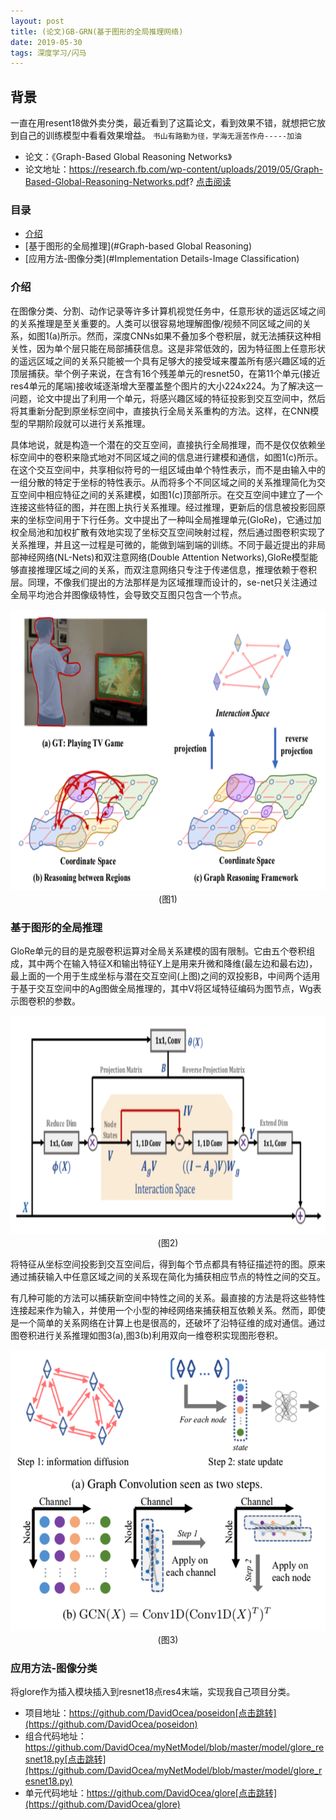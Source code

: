 ```yaml
---
layout: post
title: (论文)GB-GRN(基于图形的全局推理网络)
date: 2019-05-30 
tags: 深度学习/闪马  
---
```


## 背景

一直在用resent18做外卖分类，最近看到了这篇论文，看到效果不错，就想把它放到自己的训练模型中看看效果增益。
	`书山有路勤为径，学海无涯苦作舟-----加油`
* 论文：《Graph-Based Global Reasoning Networks》
* 论文地址：https://research.fb.com/wp-content/uploads/2019/05/Graph-Based-Global-Reasoning-Networks.pdf? [点击阅读](https://research.fb.com/wp-content/uploads/2019/05/Graph-Based-Global-Reasoning-Networks.pdf?)

### 目录
* [介绍](#introduction)
* [基于图形的全局推理](#Graph-based Global Reasoning)
* [应用方法-图像分类](#Implementation Details-Image Classification)

### <a name='introduction'></a>介绍

在图像分类、分割、动作记录等许多计算机视觉任务中，任意形状的遥远区域之间的关系推理是至关重要的。人类可以很容易地理解图像/视频不同区域之间的关系，如图1(a)所示。然而，深度CNNs如果不叠加多个卷积层，就无法捕获这种相关性，因为单个层只能在局部捕获信息。这是非常低效的，因为特征图上任意形状的遥远区域之间的关系只能被一个具有足够大的接受域来覆盖所有感兴趣区域的近顶层捕获。举个例子来说，在含有16个残差单元的resnet50，在第11个单元(接近res4单元的尾端)接收域逐渐增大至覆盖整个图片的大小224x224。为了解决这一问题，论文中提出了利用一个单元，将感兴趣区域的特征投影到交互空间中，然后将其重新分配到原坐标空间中，直接执行全局关系重构的方法。这样，在CNN模型的早期阶段就可以进行关系推理。

具体地说，就是构造一个潜在的交互空间，直接执行全局推理，而不是仅仅依赖坐标空间中的卷积来隐式地对不同区域之间的信息进行建模和通信，如图1(c)所示。在这个交互空间中，共享相似符号的一组区域由单个特性表示，而不是由输入中的一组分散的特定于坐标的特性表示。从而将多个不同区域之间的关系推理简化为交互空间中相应特征之间的关系建模，如图1(c)顶部所示。在交互空间中建立了一个连接这些特征的图，并在图上执行关系推理。经过推理，更新后的信息被投影回原来的坐标空间用于下行任务。文中提出了一种叫全局推理单元(GloRe)，它通过加权全局池和加权扩散有效地实现了坐标交互空间映射过程，然后通过图卷积实现了关系推理，并且这一过程是可微的，能做到端到端的训练。不同于最近提出的非局部神经网络(NL-Nets)和双注意网络(Double Attention Networks),GloRe模型能够直接推理区域之间的关系，而双注意网络只专注于传递信息，推理依赖于卷积层。同理，不像我们提出的方法那样是为区域推理而设计的，se-net只关注通过全局平均池合并图像级特性，会导致交互图只包含一个节点。

<div align="center">
	<img src="/images/posts/GB-GRN/figure1.png" height="450" width="600">  (图1)
</div> 

### <a name='Graph-based Global Reasoning'></a>基于图形的全局推理

GloRe单元的目的是克服卷积运算对全局关系建模的固有限制。它由五个卷积组成，其中两个在输入特征X和输出特征Y上是用来升微和降维(最左边和最右边)，最上面的一个用于生成坐标与潜在交互空间(上图)之间的双投影B，中间两个适用于基于交互空间中的Ag图做全局推理的，其中V将区域特征编码为图节点，Wg表示图卷积的参数。

<div align="center">
	<img src="/images/posts/GB-GRN/figure2.png" height="350" width="600">  (图2)
</div> 

将特征从坐标空间投影到交互空间后，得到每个节点都具有特征描述符的图。原来通过捕获输入中任意区域之间的关系现在简化为捕获相应节点的特性之间的交互。

有几种可能的方法可以捕获新空间中特性之间的关系。最直接的方法是将这些特性连接起来作为输入，并使用一个小型的神经网络来捕获相互依赖关系。然而，即使是一个简单的关系网络在计算上也是很高的，还破坏了沿特征维的成对通信。通过图卷积进行关系推理如图3(a),图3(b)利用双向一维卷积实现图形卷积。

<div align="center">
	<img src="/images/posts/GB-GRN/figure3.png" height="450" width="600">  (图3)
</div> 


### <a name='Implementation Details-Image Classification'></a>应用方法-图像分类

将glore作为插入模块插入到resnet18点res4末端，实现我自己项目分类。

* 项目地址：https://github.com/DavidOcea/poseidon[点击跳转](https://github.com/DavidOcea/poseidon)
* 组合代码地址：https://github.com/DavidOcea/myNetModel/blob/master/model/glore_resnet18.py[点击跳转](https://github.com/DavidOcea/myNetModel/blob/master/model/glore_resnet18.py)
* 单元代码地址：https://github.com/DavidOcea/glore[点击跳转](https://github.com/DavidOcea/glore)
